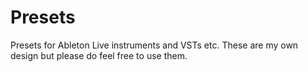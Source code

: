 # Presets
Presets for Ableton Live instruments and VSTs etc. These are my own design but please do feel free to use them.
